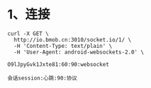 # 1、连接
```
curl -X GET \
  http://io.bmob.cn:3010/socket.io/1/ \
  -H 'Content-Type: text/plain' \
  -H 'User-Agent: android-websockets-2.0' \
```

```
O9lJpyGvk1Jxte81:60:90:websocket
```

```
会话session:心跳:90:协议
```

